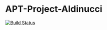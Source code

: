 # APT-Project-Aldinucci

[![Build Status](https://travis-ci.com/Predictabowl/APT-Project-Aldinucci.svg?branch=master)](https://travis-ci.com/Predictabowl/APT-Project-Aldinucci)
